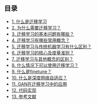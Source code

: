 

<!--
 * @version:
 * @Author:  StevenJokess https://github.com/StevenJokess
 * @Date: 2020-12-24 23:43:40
 * @LastEditors:  StevenJokess https://github.com/StevenJokess
 * @LastEditTime: 2020-12-24 23:43:41
 * @Description:
 * @TODO::
 * @Reference:https://raw.githubusercontent.com/NLP-LOVE/ML-NLP/master/Deep%20Learning/13.%20Transfer%20Learning/README.md
-->
## 目录

- [1. 什么是迁移学习](#1-什么是迁移学习)
- [2. 为什么需要迁移学习？](#2-为什么需要迁移学习)
- [3. 迁移学习的基本问题有哪些？](#3-迁移学习的基本问题有哪些)
- [4. 迁移学习有哪些常用概念？](#4-迁移学习有哪些常用概念)
- [5. 迁移学习与传统机器学习有什么区别？](#5-迁移学习与传统机器学习有什么区别)
- [6. 迁移学习的核心及度量准则？](#6-迁移学习的核心及度量准则)
- [7. 迁移学习与其他概念的区别？](#7-迁移学习与其他概念的区别)
- [8. 什么情况下可以使用迁移学习？](#8-什么情况下可以使用迁移学习)
- [9. 什么是finetune？](#9-什么是finetune)
- [10. 什么是深度网络自适应？](#10-什么是深度网络自适应)
- [11. GAN在迁移学习中的应用](#11-gan在迁移学习中的应用)
- [12. 代码实现](https://github.com/NLP-LOVE/ML-NLP/blob/master/Deep%20Learning/13.%20Transfer%20Learning/Transfer%20Learning.ipynb)
- [13. 参考文献](#13-参考文献)
